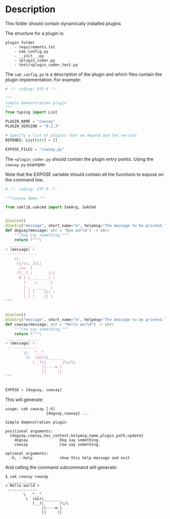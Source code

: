 # Description

This folder should contain dynamically installed plugins

The structure for a plugin is:

    plugin folder
        - requirements.txt
        - sak_config.py
        - __init__.py
        - <plugin_code>.py
        - test/<plugin_code>_test.py

The `sak_config.py` is a description of the plugin and which files contain the plugin implementation.
For example:

```Python
# -*- coding: UTF-8 -*-

"""
Simple demonstration plugin
"""
from typing import List

PLUGIN_NAME = "cowsay"
PLUGIN_VERSION = "0.2.3"

# Specify a list of plugins that we depend and the version
DEPENDS: List[str] = []

EXPOSE_FILES = "cowsay.py"
```

The `<plugin_code>.py` should contain the plugin entry points. Using the `cowsay.py` example:

Note that the EXPOSE variable should contain all the functions to expose on the command line.

```Python
# -*- coding: UTF-8 -*-

"""Cowsay demo."""

from saklib.sakcmd import SakArg, SakCmd


@SakCmd()
@SakArg("message", short_name="m", helpmsg="The message to be printed.")
def dogsay(message: str = "Bye world") -> str:
    """Dog say something."""
    return f"""\
 _____________
< {message} >
 -------------
    \\      _
     \\/\\,_/\\|
      /==_ (
     (Y_.) /       ///
      U ) (__,_____) )
        )'   >     `/
        |._  _____  |
        | | (    \\| (
        | | |    || |
"""


@SakCmd()
@SakArg("message", short_name="m", helpmsg="The message to be printed.")
def cowsay(message: str = "Hello world") -> str:
    """Cow say something."""
    return f"""\
 _____________
< {message} >
 -------------
        \\   ^__^
         \\  (oo)\\_______
            (__)\\       )\\/\\
                ||----w |
                ||     ||
"""


EXPOSE = [dogsay, cowsay]
```

This will generate:

```
usage: sak cowsay [-h]
                  {dogsay,cowsay} ...

Simple demonstration plugin

positional arguments:
  {dogsay,cowsay,has_context,helpmsg,name,plugin_path,update}
    dogsay              Dog say something.
    cowsay              Cow say something.

optional arguments:
  -h, --help            show this help message and exit
```

And calling the command subcommand will generate:

```
$ sak cowsay cowsay
 _____________
< Hello world >
 -------------
        \   ^__^
         \  (oo)\_______
            (__)\       )\/\
                ||----w |
                ||     ||

```
